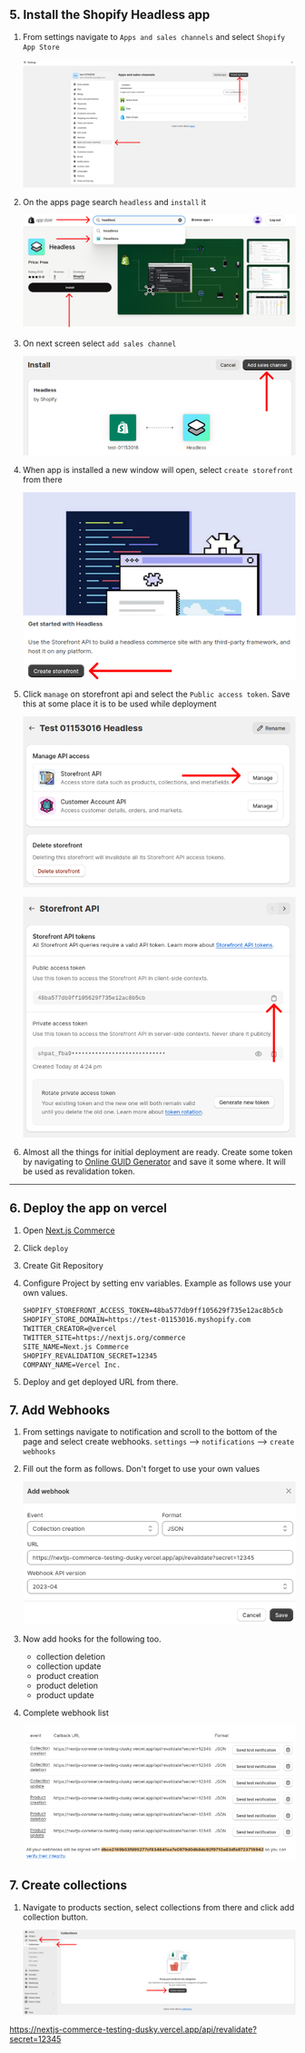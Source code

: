 ## 5. Install the Shopify Headless app

1. From settings navigate to `Apps and sales channels` and select `Shopify App Store`

   ![app-01](./asserts/snaps/app01.png)

2. On the apps page search `headless` and `install` it

   ![app-02](./asserts/snaps/app02.png)

3. On next screen select `add sales channel`

   ![app-03](./asserts/snaps/app03.png)

4. When app is installed a new window will open, select `create storefront` from there

   ![app-04](./asserts/snaps/app04.png)

5. Click `manage` on storefront api and select the `Public access token`. Save this at some place it is to be used while deployment

   ![app-05](./asserts/snaps/app05.png)

   ![app-06](./asserts/snaps/app06.png)

6. Almost all the things for initial deployment are ready. Create some token by navigating to [Online GUID Generator](https://www.uuidgenerator.net/guid) and save it some where. It will be used as revalidation token.

---

## 6. Deploy the app on vercel

1. Open [Next.js Commerce](https://vercel.com/templates/next.js/nextjs-commerce)

2. Click `deploy`

3. Create Git Repository

4. Configure Project by setting env variables. Example as follows use your own values.

   ```env
   SHOPIFY_STOREFRONT_ACCESS_TOKEN=48ba577db9ff105629f735e12ac8b5cb
   SHOPIFY_STORE_DOMAIN=https://test-01153016.myshopify.com
   TWITTER_CREATOR=@vercel
   TWITTER_SITE=https://nextjs.org/commerce
   SITE_NAME=Next.js Commerce
   SHOPIFY_REVALIDATION_SECRET=12345
   COMPANY_NAME=Vercel Inc.
   ```

5. Deploy and get deployed URL from there.

## 7. Add Webhooks

1. From settings navigate to notification and scroll to the bottom of the page and select create webhooks. `settings` --> `notifications` --> `create webhooks`

2. Fill out the form as follows. Don't forget to use your own values

   ![hooks-01](./asserts/snaps/hooks1.png)

3. Now add hooks for the following too.

   - collection deletion
   - collection update
   - product creation
   - product deletion
   - product update

4. Complete webhook list

   ![hooks-02](./asserts/snaps/hooks2.png)

## 7. Create collections

1. Navigate to products section, select collections from there and click add collection button.

   ![collections-02](./asserts/snaps/collections01.png)

https://nextjs-commerce-testing-dusky.vercel.app/api/revalidate?secret=12345

